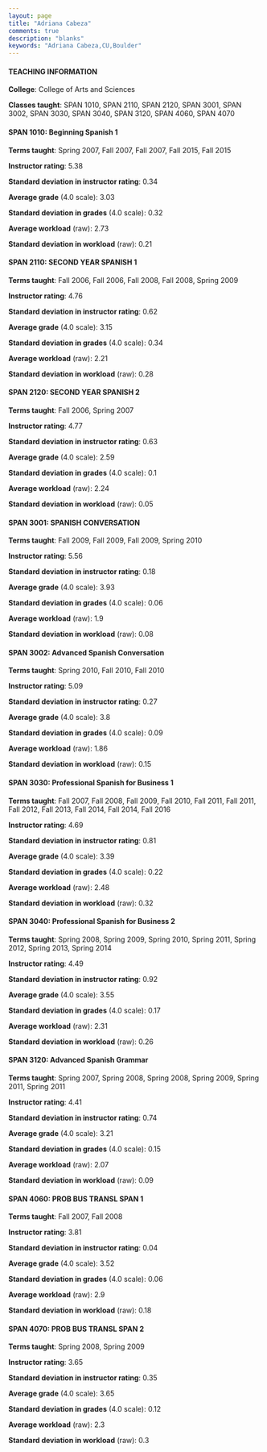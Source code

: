 ```yaml
---
layout: page
title: "Adriana Cabeza" 
comments: true
description: "blanks"
keywords: "Adriana Cabeza,CU,Boulder"
---
```

<head>
<script src="https://ajax.googleapis.com/ajax/libs/jquery/2.1.3/jquery.min.js"></script>
<script src="https://dl.dropboxusercontent.com/s/pc42nxpaw1ea4o9/highcharts.js?dl=0"></script>
<!-- <script src="../assets/js/highcharts.js"></script> -->
<style type="text/css">@font-face {
	font-family: "Bebas Neue";
	src: url(https://www.filehosting.org/file/details/544349/BebasNeue Regular.otf) format("opentype");
	}
	h1.Bebas { 
		font-family: "Bebas Neue", Verdana, Tahoma;
	}
</style>
</head>
	   
#### TEACHING INFORMATION

**College**: College of Arts and Sciences

**Classes taught**: SPAN 1010, SPAN 2110, SPAN 2120, SPAN 3001, SPAN 3002, SPAN 3030, SPAN 3040, SPAN 3120, SPAN 4060, SPAN 4070

#### SPAN 1010: Beginning Spanish 1

**Terms taught**: Spring 2007, Fall 2007, Fall 2007, Fall 2015, Fall 2015

**Instructor rating**: 5.38

**Standard deviation in instructor rating**: 0.34

**Average grade** (4.0 scale): 3.03

**Standard deviation in grades** (4.0 scale): 0.32

**Average workload** (raw): 2.73

**Standard deviation in workload** (raw): 0.21

#### SPAN 2110: SECOND YEAR SPANISH 1

**Terms taught**: Fall 2006, Fall 2006, Fall 2008, Fall 2008, Spring 2009

**Instructor rating**: 4.76

**Standard deviation in instructor rating**: 0.62

**Average grade** (4.0 scale): 3.15

**Standard deviation in grades** (4.0 scale): 0.34

**Average workload** (raw): 2.21

**Standard deviation in workload** (raw): 0.28

#### SPAN 2120: SECOND YEAR SPANISH 2

**Terms taught**: Fall 2006, Spring 2007

**Instructor rating**: 4.77

**Standard deviation in instructor rating**: 0.63

**Average grade** (4.0 scale): 2.59

**Standard deviation in grades** (4.0 scale): 0.1

**Average workload** (raw): 2.24

**Standard deviation in workload** (raw): 0.05

#### SPAN 3001: SPANISH CONVERSATION

**Terms taught**: Fall 2009, Fall 2009, Fall 2009, Spring 2010

**Instructor rating**: 5.56

**Standard deviation in instructor rating**: 0.18

**Average grade** (4.0 scale): 3.93

**Standard deviation in grades** (4.0 scale): 0.06

**Average workload** (raw): 1.9

**Standard deviation in workload** (raw): 0.08

#### SPAN 3002: Advanced Spanish Conversation

**Terms taught**: Spring 2010, Fall 2010, Fall 2010

**Instructor rating**: 5.09

**Standard deviation in instructor rating**: 0.27

**Average grade** (4.0 scale): 3.8

**Standard deviation in grades** (4.0 scale): 0.09

**Average workload** (raw): 1.86

**Standard deviation in workload** (raw): 0.15

#### SPAN 3030: Professional Spanish for Business 1

**Terms taught**: Fall 2007, Fall 2008, Fall 2009, Fall 2010, Fall 2011, Fall 2011, Fall 2012, Fall 2013, Fall 2014, Fall 2014, Fall 2016

**Instructor rating**: 4.69

**Standard deviation in instructor rating**: 0.81

**Average grade** (4.0 scale): 3.39

**Standard deviation in grades** (4.0 scale): 0.22

**Average workload** (raw): 2.48

**Standard deviation in workload** (raw): 0.32

#### SPAN 3040: Professional Spanish for Business 2

**Terms taught**: Spring 2008, Spring 2009, Spring 2010, Spring 2011, Spring 2012, Spring 2013, Spring 2014

**Instructor rating**: 4.49

**Standard deviation in instructor rating**: 0.92

**Average grade** (4.0 scale): 3.55

**Standard deviation in grades** (4.0 scale): 0.17

**Average workload** (raw): 2.31

**Standard deviation in workload** (raw): 0.26

#### SPAN 3120: Advanced Spanish Grammar

**Terms taught**: Spring 2007, Spring 2008, Spring 2008, Spring 2009, Spring 2011, Spring 2011

**Instructor rating**: 4.41

**Standard deviation in instructor rating**: 0.74

**Average grade** (4.0 scale): 3.21

**Standard deviation in grades** (4.0 scale): 0.15

**Average workload** (raw): 2.07

**Standard deviation in workload** (raw): 0.09

#### SPAN 4060: PROB BUS TRANSL SPAN 1

**Terms taught**: Fall 2007, Fall 2008

**Instructor rating**: 3.81

**Standard deviation in instructor rating**: 0.04

**Average grade** (4.0 scale): 3.52

**Standard deviation in grades** (4.0 scale): 0.06

**Average workload** (raw): 2.9

**Standard deviation in workload** (raw): 0.18

#### SPAN 4070: PROB BUS TRANSL SPAN 2

**Terms taught**: Spring 2008, Spring 2009

**Instructor rating**: 3.65

**Standard deviation in instructor rating**: 0.35

**Average grade** (4.0 scale): 3.65

**Standard deviation in grades** (4.0 scale): 0.12

**Average workload** (raw): 2.3

**Standard deviation in workload** (raw): 0.3


